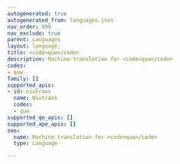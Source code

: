 ```yaml
---
autogenerated: true
autogenerated_from: languages.json
nav_order: 999
nav_exclude: true
parent: Languages
layout: language
title: <code>quw</code>
description: Machine translation for <code>quw</code>
codes:
- quw
family: []
supported_apis:
- id: niutrans
  name: Niutrans
  codes:
  - quw
supported_qe_apis: []
supported_ape_apis: []
seo:
  name: Machine translation for <code>quw</code>
  type: Language

---
```


